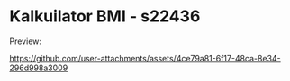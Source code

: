 # Kalkuilator BMI - s22436

Preview:



https://github.com/user-attachments/assets/4ce79a81-6f17-48ca-8e34-296d998a3009

